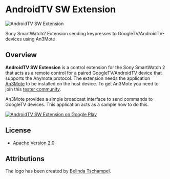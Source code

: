 # AndroidTV SW Extension
![AndroidTV SW Extension](https://github.com/mtthsfrdrch/AnroidTV-SW-Extension/raw/master/app/src/main/res/drawable-xxhdpi/ic_launcher.png "AndroidTV SW Extension logo")

Sony SmartWatch2 Extension sending keypresses to GoogleTV/AndroidTV-devices using An3Mote

## Overview

**AndroidTV SW Extension** is a control extension for the Sony SmartWatch 2 that acts as a remote
control for a paired GoogleTV/AndroidTV device that supports the Anymote protocol.
The extension needs the application [An3Mote](https://play.google.com/store/apps/details?id=de.mtthsfrdrch.an3mote)
to be installed on the host device. To get An3Mote you need to join this
[tester community](https://plus.google.com/communities/114784222385113449350).

An3Mote provides a simple broadcast interface to send commands to GoogleTV devices.
This application acts as a sample how to do this.

<a href="http://play.google.com/store/apps/details?id=de.mtthsfrdrch.an3mote.sw2">
  <img alt="AndroidTV SW Extension on Google Play"
         src="http://developer.android.com/images/brand/en_generic_rgb_wo_60.png" />
</a>


## License

* [Apache Version 2.0](http://www.apache.org/licenses/LICENSE-2.0.html)

## Attributions

The logo has been created by [Belinda Tschampel](https://plus.google.com/110884005291140304965/).